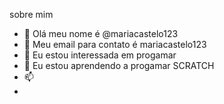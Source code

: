 sobre mim 
- 👋 Olá meu nome é @mariacastelo123
- 👀 Meu email para contato é mariacastelo123
- 🌱 Eu estou interessada em progamar 
- 💞️ Eu estou aprendendo a progamar SCRATCH   
- 📫 
- 

<!---
mariacastelo123/mariacastelo123 is a ✨ special ✨ repository because its `README.md` (this file) appears on your GitHub profile.
You can click the Preview link to take a look at your changes.
--->

